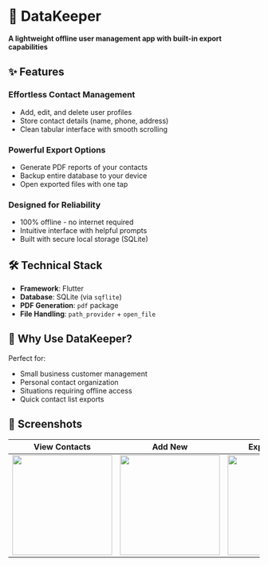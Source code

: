# 📱 DataKeeper

**A lightweight offline user management app with built-in export capabilities**

## ✨ Features

### Effortless Contact Management
- Add, edit, and delete user profiles
- Store contact details (name, phone, address)
- Clean tabular interface with smooth scrolling

### Powerful Export Options
- Generate PDF reports of your contacts
- Backup entire database to your device
- Open exported files with one tap

### Designed for Reliability
- 100% offline - no internet required
- Intuitive interface with helpful prompts
- Built with secure local storage (SQLite)

## 🛠️ Technical Stack
- **Framework**: Flutter
- **Database**: SQLite (via `sqflite`)
- **PDF Generation**: `pdf` package
- **File Handling**: `path_provider` + `open_file`

## 🤔 Why Use DataKeeper?
Perfect for:
- Small business customer management
- Personal contact organization
- Situations requiring offline access
- Quick contact list exports

## 📸 Screenshots
| View Contacts | Add New | Export Options |
|--------------|---------|----------------|
| <img src="screenshots/list_view.png" width="200"> | <img src="screenshots/add_view.png" width="200"> | <img src="screenshots/export_view.png" width="200"> |

